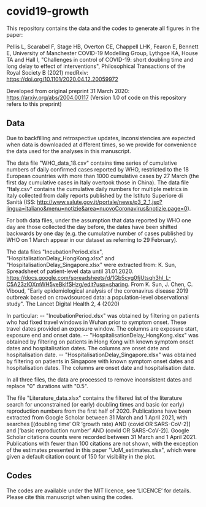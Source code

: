 # covid19-growth

This repository contains the data and the codes to generate all figures in the paper: 

Pellis L, Scarabel F, Stage HB, Overton CE, Chappell LHK, Fearon E, Bennett E, University of Manchester COVID-19 Modelling Group, Lythgoe KA, House TA and Hall I, 
"Challenges in control of COVID-19: short doubling time and long delay to effect of interventions", Philosophical Transactions of the Royal Society B (2021)
medRxiv: https://doi.org/10.1101/2020.04.12.20059972
 
Developed from original preprint 31 March 2020: https://arxiv.org/abs/2004.00117
(Version 1.0 of code on this repository refers to this preprint)

## Data

Due to backfilling and retrospective updates, inconsistencies are expected when data is downloaded at different times, so we provide for convenience the data used for the analyses in this manuscript.

The data file "WHO_data_18.csv" contains time series of cumulative numbers of daily confirmed cases reported by WHO, restricted to the 18 European countries with more than 1000 cumulative cases by 27 March (the first day cumulative cases in Italy overtook those in China). The data file "Italy.csv" contains the cumulative daily numbers for multiple metrics in Italy collected from daily reports published by the Istituto Superiore di Sanità (ISS: http://www.salute.gov.it/portale/news/p3_2_1.jsp?lingua=italiano&menu=notizie&area=nuovoCoronavirus&notizie.page=0). 

For both data files, under the assumption that data reported by WHO one day are those collected the day before, the dates have been shifted backwards by one day (e.g. the cumulative number of cases published by WHO on 1 March appear in our dataset as referring to 29 February).



The data files "IncubationPeriod.xlsx", "HospitalisationDelay_HongKong.xlsx" and "HospitalisationDelay_Singapore.xlsx" were extracted from:
K.  Sun,  Spreadsheet  of  patient-level  data  until  31.01.2020. https://docs.google.com/spreadsheets/d/1Gb5cyg0fjUtsqh3hl_L-C5A23zIOXmWH5veBklfSHzg/edit?usp=sharing. From K. Sun, J. Chen, C. Viboud, "Early  epidemiological  analysis  of  the  coronavirus  disease  2019  outbreak  based  on  crowdsourced  data: a population-level observational study". The Lancet Digital Health 2, 4 (2020)

In particular:
-- "IncubationPeriod.xlsx" was obtained by filtering on patients who had fixed travel windows in Wuhan prior to symptom onset. These travel dates provided an exposure window. The columns are exposure start, exposure end and onset date. 
-- "HospitalisationDelay_HongKong.xlsx" was obtained by filtering on patients in Hong Kong with known symptom onset dates and hospitalisation dates. The columns are onset date and hospitalisation date. 
-- "HospitalisationDelay_Singapore.xlsx" was obtained by filtering on patients in Singapore with known symptom onset dates and hospitalisation dates. The columns are onset date and hospitalisation date. 

In all three files, the data are processed to remove inconsistent dates and replace "0" durations with "0.5".



The file "Literature_data.xlsx" contains the filtered list of the literature search for unconstrained (or early) doubling times and basic (or early) reproduction numbers from the first half of 2020. Publications have been extracted from Google Scholar between 31 March and 1 April 2021, with searches [(doubling time’ OR ‘growth rate) AND (covid OR SARS-CoV-2)] and [‘basic reproduction number’ AND (covid OR SARS-CoV-2)]. Google Scholar citations counts were recorded between 31 March and 1 April 2021. Publications with fewer than 100 citations are not shown, with the exception of the estimates presented in this paper "UoM_estimates.xlsx", which were given a default citation count of 150 for visibility in the plot.


## Codes

The codes are available under the MIT licence, see ‘LICENCE’ for details.
Please cite this manuscript when using the codes. 
